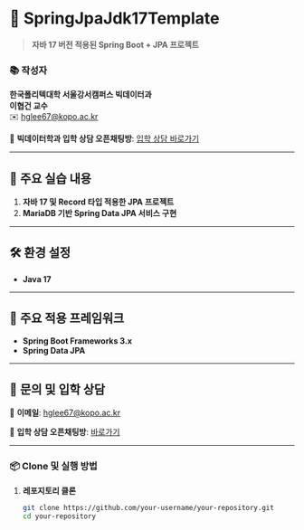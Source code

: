 # 🌱 SpringJpaJdk17Template

> **자바 17 버전 적용된 Spring Boot + JPA 프로젝트**

### 📚 **작성자**  
**한국폴리텍대학 서울강서캠퍼스 빅데이터과**  
**이협건 교수**  
✉️ [hglee67@kopo.ac.kr](mailto:hglee67@kopo.ac.kr)  

🔗 **빅데이터학과 입학 상담 오픈채팅방**: [입학 상담 바로가기](https://open.kakao.com/o/gEd0JIad)

---

## 🚀 주요 실습 내용

1. **자바 17 및 Record 타입 적용한 JPA 프로젝트**
2. **MariaDB 기반 Spring Data JPA 서비스 구현**

---

## 🛠️ 환경 설정

- **Java 17**

---

## 🧰 주요 적용 프레임워크

- **Spring Boot Frameworks 3.x**
- **Spring Data JPA**

---

## 📩 문의 및 입학 상담

📧 **이메일**: [hglee67@kopo.ac.kr](mailto:hglee67@kopo.ac.kr)  

💬 **입학 상담 오픈채팅방**: [바로가기](https://open.kakao.com/o/gEd0JIad)

---

### 📦 **Clone 및 실행 방법**

1. **레포지토리 클론**
   ```bash
   git clone https://github.com/your-username/your-repository.git
   cd your-repository
